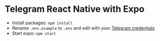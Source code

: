 # Telegram React Native with Expo

- Install packages: `npm install`
- Rename `.env.example` to `.env` and edit with your [Telegram credentials](https://my.telegram.org/apps)
- Start expo: `npm start`
